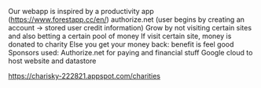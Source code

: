 Our webapp is inspired by a productivity app (https://www.forestapp.cc/en/)
authorize.net (user begins by creating an account → stored user credit information)
Grow by not visiting certain sites and also betting a certain pool of money
If visit certain site, money is donated to charity
Else you get your money back: benefit is feel good
Sponsors used:
Authorize.net for paying and financial stuff
Google cloud to host website and datastore

https://charisky-222821.appspot.com/charities
